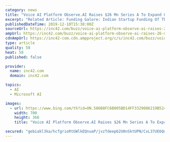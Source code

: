 ```yaml
---
category: news
title: "Voice AI Platform Observe.AI Raises $26 Mn Series A To Expand Operations"
excerpt: "Related Article: Funding Galore: Indian Startup Funding Of The Week [Dec 9-14] In addition to the funding announcement, the company has also announced a partnership with US-based tech giant Microsoft to bring AI-powered coaching and conversational insights to clients of both the companies through Microsoft’s Azure marketplace. Swapnil Jain ..."
publishedDateTime: 2019-12-10T15:38:00Z
sourceUrl: https://inc42.com/buzz/voice-ai-platform-observe-ai-raises-26-mn-series-a-to-expand-operations/
ampUrl: https://inc42.com/buzz/voice-ai-platform-observe-ai-raises-26-mn-series-a-to-expand-operations/amp/
cdnAmpUrl: https://inc42-com.cdn.ampproject.org/c/s/inc42.com/buzz/voice-ai-platform-observe-ai-raises-26-mn-series-a-to-expand-operations/amp/
type: article
quality: 58
heat: 58
published: false

provider:
  name: inc42.com
  domain: inc42.com

topics:
  - AI
  - Microsoft AI

images:
  - url: https://www.bing.com/th?id=ON.586B8FC6B005BD14FF3329086219B524
    width: 700
    height: 366
    title: "Voice AI Platform Observe.AI Raises $26 Mn Series A To Expand Operations"

secured: "gebiakl3ka/hcfgrioRtGWlkEQnuaP/jvzTdeep62U0nSktUPN/CxL37UE6QqQpyYzGrQmTuGmsN5a1xNi3oK2BNXpln9ngjGAJg3Jh/Tt4xmMmWvVH6KVuJZpv+amW1ILURFOGfZp3WZBdr8yXhfYSxY4mWgKIPhdF9I7SYQBYphpkI1OfGrOmWKSA0zypcF7VoW/6RiHwMkIz533ML5Tbyj8gg8ppZlICKxkY8jRjlw4Mtds8vj20f3LxMdwvqp244AJ133LYqtW03dEsLsA==;DkyuFDexqJYxDGJVPu5JDQ=="
---
```


